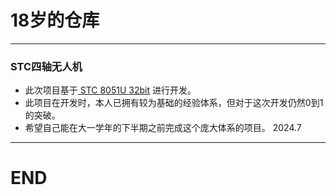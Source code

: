 # 18岁的仓库
---
### STC四轴无人机
- 此次项目基于[ STC 8051U 32bit](https://www.stcaimcu.com/plugin.php?id=mdown:index#/) 进行开发。
- 此项目在开发时，本人已拥有较为基础的经验体系，但对于这次开发仍然0到1的突破。
- 希望自己能在大一学年的下半期之前完成这个庞大体系的项目。
                                                      2024.7
---
# END
